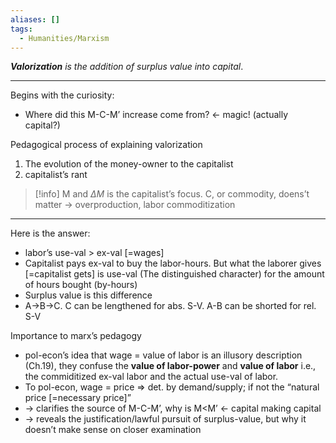 ```yaml
---
aliases: []
tags:
  - Humanities/Marxism
---
```


_**Valorization** is the addition of surplus value into capital_.

---

Begins with the curiosity:

- Where did this M-C-M’ increase come from? ← magic! (actually capital?)

Pedagogical process of explaining valorization

1. The evolution of the money-owner to the capitalist
2. capitalist’s rant

> [!info] M and $\Delta M$ is the capitalist’s focus. C, or commodity, doens’t matter → overproduction, labor commoditization

---

Here is the answer:

- labor’s use-val > ex-val [=wages]
- Capitalist pays ex-val to buy the labor-hours. But what the laborer gives [=capitalist gets] is use-val (The distinguished character) for the amount of hours bought (by-hours)
- Surplus value is this difference
- A→B→C. C can be lengthened for abs. S-V. A-B can be shorted for rel. S-V

Importance to marx’s pedagogy

- pol-econ’s idea that wage = value of labor is an illusory description (Ch.19), they confuse the **value of labor-power** and **value of labor** i.e., the commiditized ex-val labor and the actual use-val of labor.
- To pol-econ, wage = price ⇒ det. by demand/supply; if not the “natural price [=necessary price]”
- → clarifies the source of M-C-M’, why is M<M’ ← capital making capital
- → reveals the justification/lawful pursuit of surplus-value, but why it doesn’t make sense on closer examination
